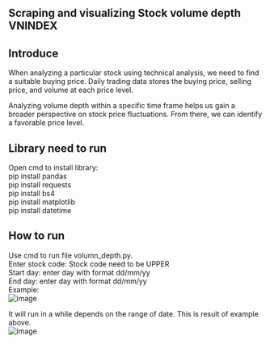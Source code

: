## Scraping and visualizing Stock volume depth VNINDEX

## Introduce

When analyzing a particular stock using technical analysis, we need to find a suitable buying price. Daily trading data stores the buying price, selling price, and volume at each price level.

Analyzing volume depth within a specific time frame helps us gain a broader perspective on stock price fluctuations. From there, we can identify a favorable price level.

## Library need to run
Open cmd to install library:<br>
pip install pandas <br>
pip install requests <br>
pip install bs4 <br>
pip install matplotlib <br>
pip install datetime <br>

## How to run
Use cmd to run file volumn_depth.py. <br>
Enter stock code: Stock code need to be UPPER <br>
Start day: enter day with format dd/mm/yy <br>
End day: enter day with format dd/mm/yy <br>
Example: <br>
![image](https://github.com/thien1504/Scraping-and-visualize-Stock-volumn-depth-VNINDEX/assets/68512088/208d0e8c-7c2a-468f-9859-0ece3b28ba2e)

It will run in a while depends on the range of date. This is result of example above. <br>
![image](https://github.com/thien1504/Scraping-and-visualize-Stock-volumn-depth-VNINDEX/assets/68512088/e4496621-5646-4ada-bd1a-90dea25e64e8)





